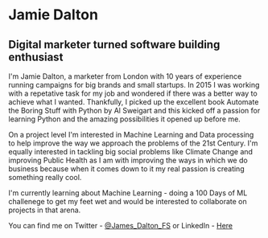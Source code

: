 # Jamie Dalton 
## Digital marketer turned software building enthusiast

I'm Jamie Dalton, a marketer from London with 10 years of experience running campaigns for big brands and small startups. 
In 2015 I was working with a repetative task for my job and wondered if there was a better way to achieve what I wanted. Thankfully, I picked up the excellent book Automate the Boring Stuff with Python by Al Sweigart and this kicked off a passion for learning Python and the amazing possibilities it opened up before me. 

On a project level I'm interested in Machine Learning and Data processing to help improve the way we approach the problems of the 21st Century. I'm equally interested in tackling big social problems like Climate Change and improving Public Health as I am with improving the ways in which we do business because when it comes down to it my real passion is creating something really cool.

I'm currently learning about Machine Learning - doing a 100 Days of ML challenege to get my feet wet and would be interested to collaborate on projects in that arena.

You can find me on Twitter - [@James_Dalton_FS](https://twitter.com/James_Dalton_FS) or LinkedIn - [Here](https://www.linkedin.com/in/jamesrfdalton/)
